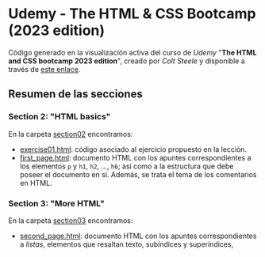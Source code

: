 # Udemy - The HTML & CSS Bootcamp (2023 edition)

Código generado en la visualización activa del curso de _Udemy_ "**The HTML and CSS bootcamp 2023 edition**", creado por _Colt Steele_ y disponible a través de [este enlace](https://www.udemy.com/course/html-and-css-bootcamp/).

## Resumen de las secciones

### Section 2: "HTML basics"

En la carpeta [section02](/section02) encontramos:

-   [exercise01.html](/section02/exercise01.html): código asociado al ejercicio propuesto en la lección.
-   [first_page.html](/section02/first_page.html): documento HTML con los apuntes correspondientes a los elementos `p` y `h1`, `h2`, ..., `h6`; así como a la estructura que debe poseer el documento en sí. Además, se trata el tema de los comentarios en HTML.

### Section 3: "More HTML"

En la carpeta [section03](/section03/) encontramos:

-   [second_page.html](/section03/second_page.html): documento HTML con los apuntes correspondientes a _listas_, elementos que resaltan texto, subíndices y superíndices,

